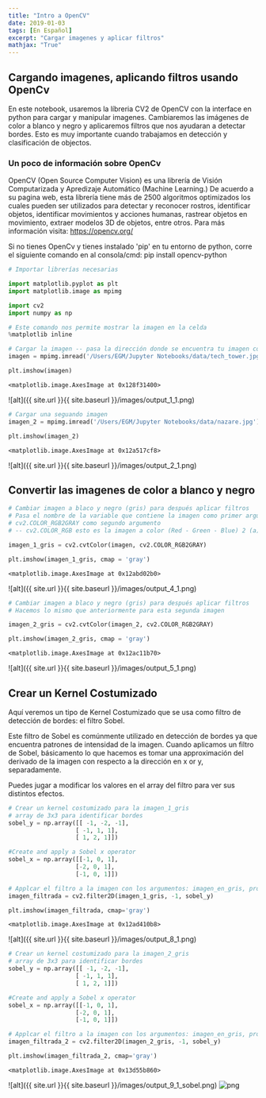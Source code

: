```yaml
---
title: "Intro a OpenCV"
date: 2019-01-03
tags: [En Español]
excerpt: "Cargar imagenes y aplicar filtros"
mathjax: "True"
---
```



## Cargando imagenes, aplicando filtros usando OpenCv

En este notebook, usaremos la líbreria CV2 de OpenCV con la interface en python para cargar y manipular imagenes. Cambiaremos las imágenes de color a blanco y negro y aplicaremos filtros que nos ayudaran a detectar bordes. Esto es muy importante cuando trabajamos en detección y clasificación de objectos.

### Un  poco de información sobre OpenCv
OpenCV (Open Source Computer Vision) es una librería de Visión Computarizada y Apredizaje Automático (Machine Learning.)
De acuerdo a su pagina web, esta librería tiene más de 2500 algoritmos optimizados los cuales pueden ser utilizados para detectar y reconocer rostros, identificar objetos, identificar movimientos y acciones humanas, rastrear objetos en movimiento, extraer modelos 3D de objetos, entre otros. 
Para más información visita: https://opencv.org/

Si no tienes OpenCv y tienes instalado 'pip' en tu entorno de python, corre el siguiente comando en al consola/cmd:
pip install opencv-python



```python
# Importar librerías necesarias

import matplotlib.pyplot as plt
import matplotlib.image as mpimg

import cv2
import numpy as np

# Este comando nos permite mostrar la imagen en la celda
%matplotlib inline

# Cargar la imagen -- pasa la dirección donde se encuentra tu imagen como argumento a .imread()
imagen = mpimg.imread('/Users/EGM/Jupyter Notebooks/data/tech_tower.jpg')

plt.imshow(imagen)
```




    <matplotlib.image.AxesImage at 0x128f31400>




![alt]({{ site.url }}{{ site.baseurl }}/images/output_1_1.png)




```python
# Cargar una seguando imagen
imagen_2 = mpimg.imread('/Users/EGM/Jupyter Notebooks/data/nazare.jpg')

plt.imshow(imagen_2)
```




    <matplotlib.image.AxesImage at 0x12a517cf8>




![alt]({{ site.url }}{{ site.baseurl }}/images/output_2_1.png)


## Convertir las imagenes de color a blanco y negro


```python
# Cambiar imagen a blaco y negro (gris) para después aplicar filtros
# Pasa el nombre de la variable que contiene la imagen como primer argumento,
# cv2.COLOR_RGB2GRAY como segundo argumento
# -- cv2.COLOR_RGB esto es la imagen a color (Red - Green - Blue) 2 (a) GRAY (Gris)

imagen_1_gris = cv2.cvtColor(imagen, cv2.COLOR_RGB2GRAY)

plt.imshow(imagen_1_gris, cmap = 'gray')
```




    <matplotlib.image.AxesImage at 0x12abd02b0>



![alt]({{ site.url }}{{ site.baseurl }}/images/output_4_1.png)


```python
# Cambiar imagen a blaco y negro (gris) para después aplicar filtros
# Hacemos lo mismo que anteriormente para esta segunda imagen

imagen_2_gris = cv2.cvtColor(imagen_2, cv2.COLOR_RGB2GRAY)

plt.imshow(imagen_2_gris, cmap = 'gray')
```




    <matplotlib.image.AxesImage at 0x12ac11b70>



![alt]({{ site.url }}{{ site.baseurl }}/images/output_5_1.png)


## Crear un Kernel Costumizado

Aquí veremos un tipo de Kernel Costumizado que se usa como filtro de detección de bordes: el filtro Sobel.

Este filtro de Sobel es comúnmente utilizado en detección de bordes ya que encuentra patrones de intensidad de la imagen. Cuando aplicamos un filtro de Sobel, básicamento lo que hacemos es tomar una approximación del derivado de la imagen con respecto a la dirección en x or y, separadamente. 

Puedes jugar a modificar los valores en el array del filtro para ver sus distintos efectos. 



```python
# Crear un kernel costumizado para la imagen_1_gris
# array de 3x3 para identificar bordes
sobel_y = np.array([[ -1, -2, -1], 
                   [ -1, 1, 1], 
                   [ 1, 2, 1]])

#Create and apply a Sobel x operator
sobel_x = np.array([[-1, 0, 1],
                   [-2, 0, 1],
                   [-1, 0, 1]])

# Applcar el filtro a la imagen con los argumentos: imagen_en_gris, profundidad, kernel/filtro_sobel
imagen_filtrada = cv2.filter2D(imagen_1_gris, -1, sobel_y)

plt.imshow(imagen_filtrada, cmap='gray')
```




    <matplotlib.image.AxesImage at 0x12ad410b8>



![alt]({{ site.url }}{{ site.baseurl }}/images/output_8_1.png)



```python
# Crear un kernel costumizado para la imagen_2_gris
# array de 3x3 para identificar bordes
sobel_y = np.array([[ -1, -2, -1], 
                   [ -1, 1, 1], 
                   [ 1, 2, 1]])

#Create and apply a Sobel x operator
sobel_x = np.array([[-1, 0, 1],
                   [-2, 0, 1],
                   [-1, 0, 1]])

# Applcar el filtro a la imagen con los argumentos: imagen_en_gris, profundidad, kernel/filtro_sobel
imagen_filtrada_2 = cv2.filter2D(imagen_2_gris, -1, sobel_y)

plt.imshow(imagen_filtrada_2, cmap='gray')
```




    <matplotlib.image.AxesImage at 0x13d55b860>



![alt]({{ site.url }}{{ site.baseurl }}/images/output_9_1_sobel.png)
![png](output_9_1.png)



```python

```
